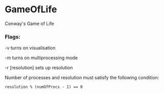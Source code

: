 # GameOfLife
Conway's Game of Life

### Flags:

-v turns on visualisation

-m turns on multiprocessing mode

-r [resolution] sets up resolution

Number of processes and resolution must satisfy the following condition:
```
resolution % (numOfProcs - 1) == 0
```
